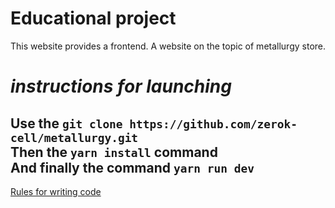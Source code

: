 # Educational project

This website provides a frontend. A website on the topic of metallurgy store.

# _instructions for launching_

Use the `git clone https://github.com/zerok-cell/metallurgy.git `<br>
Then the `yarn install` command <br>
And finally the command `yarn run dev`
---
[Rules for writing code ](./CONTRIBUTING.md)